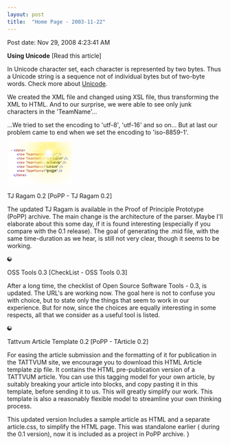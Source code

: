 ```yaml
---
layout: post
title:  "Home Page - 2003-11-22"
---
```


Post date: Nov 29, 2008 4:23:41 AM

**Using Unicode** [Read this article]

In Unicode character set, each character is represented by two bytes. Thus a Unicode string is a sequence not of individual bytes but of two-byte words. Check more about [Unicode](https://www.unicode.org/).

We created the XML file and changed using XSL file, thus transforming the XML to HTML. And to our surprise, we were able to see only junk characters in the 'TeamName'...

...We tried to set the encoding to 'utf-8', 'utf-16' and so on... But at last our problem came to end when we set the encoding to 'iso-8859-1'.

![Unicode Image](/assets/images/Home%20Page%20-%202003-11-22/9a6bd476b70abb927f2df184a8d3dd0d.jpg)

 TJ Ragam 0.2 [PoPP - TJ Ragam 0.2]

The updated TJ Ragam is available in the Proof of Principle Prototype (PoPP) archive. The main change is the architecture of the parser. Maybe I'll elaborate about this some day, if it is found interesting (especially if you compare with the 0.1 release). The goal of generating the .mid file, with the same time-duration as we hear, is still not very clear, though it seems to be working.

![TJ Ragam Image](/assets/images/Home%20Page%20-%202003-11-22/5b8d2dc98a6c9633af47100a15fdf4bf.jpg)

 OSS Tools 0.3 [CheckList - OSS Tools 0.3]

After a long time, the checklist of Open Source Software Tools - 0.3, is updated. The URL's are working now. The goal here is not to confuse you with choice, but to state only the things that seem to work in our experience. But for now, since the choices are equally interesting in some respects, all that we consider as a useful tool is listed.

![OSS Tools Image](/assets/images/Home%20Page%20-%202003-11-22/d45395b29cd437349cd4495eca68613a.jpg)

 Tattvum Article Template 0.2 [PoPP - TArticle 0.2]

For easing the article submission and the formatting of it for publication in the TATTVUM site, we encourage you to download this HTML Article template zip file. It contains the HTML pre-publication version of a TATTVUM article. You can use this tagging model for your own article, by suitably breaking your article into blocks, and copy pasting it in this template, before sending it to us. This will greatly simplify our work. This template is also a reasonably flexible model to streamline your own thinking process.

This updated version Includes a sample article as HTML and a separate article.css, to simplify the HTML page. This was standalone earlier ( during the 0.1 version), now it is included as a project in PoPP archive.
}
